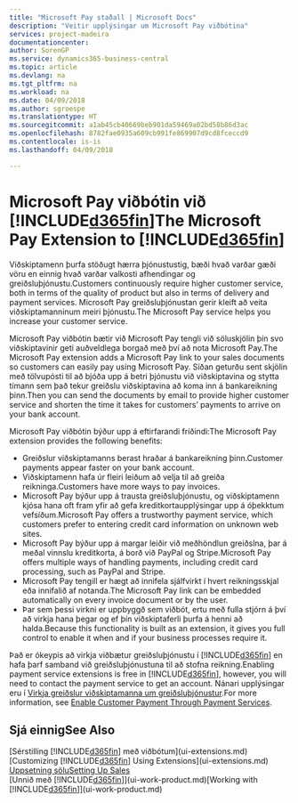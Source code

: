 ```yaml
---
title: "Microsoft Pay staðall | Microsoft Docs"
description: "Veitir upplýsingar um Microsoft Pay viðbótina"
services: project-madeira
documentationcenter: 
author: SorenGP
ms.service: dynamics365-business-central
ms.topic: article
ms.devlang: na
ms.tgt_pltfrm: na
ms.workload: na
ms.date: 04/09/2018
ms.author: sgroespe
ms.translationtype: HT
ms.sourcegitcommit: a1ab45cb40669beb901da59469a02bd58b86d3ac
ms.openlocfilehash: 8782fae0935a609cb991fe869907d9cd8fceccd9
ms.contentlocale: is-is
ms.lasthandoff: 04/09/2018

---
```

# <a name="the-microsoft-pay-extension-to-included365finincludesd365finlongmdmd"></a><span data-ttu-id="fe1c8-103">Microsoft Pay viðbótin við [!INCLUDE[d365fin](includes/d365fin_long_md.md)]</span><span class="sxs-lookup"><span data-stu-id="fe1c8-103">The Microsoft Pay Extension to [!INCLUDE[d365fin](includes/d365fin_long_md.md)]</span></span>
<span data-ttu-id="fe1c8-104">Viðskiptamenn þurfa stöðugt hærra þjónustustig, bæði hvað varðar gæði vöru en einnig hvað varðar valkosti afhendingar og greiðsluþjónustu.</span><span class="sxs-lookup"><span data-stu-id="fe1c8-104">Customers continuously require higher customer service, both in terms of the quality of product but also in terms of delivery and payment services.</span></span> <span data-ttu-id="fe1c8-105">Microsoft Pay greiðsluþjónustan gerir kleift að veita viðskiptamanninum meiri þjónustu.</span><span class="sxs-lookup"><span data-stu-id="fe1c8-105">The Microsoft Pay service helps you increase your customer service.</span></span>

<span data-ttu-id="fe1c8-106">Microsoft Pay viðbótin bætir við Microsoft Pay tengli við söluskjölin þín svo viðskiptavinir geti auðveldlega borgað með því að nota Microsoft Pay.</span><span class="sxs-lookup"><span data-stu-id="fe1c8-106">The Microsoft Pay extension adds a Microsoft Pay link to your sales documents so customers can easily pay using Microsoft Pay.</span></span> <span data-ttu-id="fe1c8-107">Síðan geturðu sent skjölin með tölvupósti til að bjóða upp á betri þjónustu við viðskiptavina og stytta tímann sem það tekur greiðslu viðskiptavina að koma inn á bankareikning þinn.</span><span class="sxs-lookup"><span data-stu-id="fe1c8-107">Then you can send the documents by email to provide higher customer service and shorten the time it takes for customers’ payments to arrive on your bank account.</span></span>

<span data-ttu-id="fe1c8-108">Microsoft Pay viðbótin býður upp á eftirfarandi fríðindi:</span><span class="sxs-lookup"><span data-stu-id="fe1c8-108">The Microsoft Pay extension provides the following benefits:</span></span>
- <span data-ttu-id="fe1c8-109">Greiðslur viðskiptamanns berast hraðar á bankareikning þinn.</span><span class="sxs-lookup"><span data-stu-id="fe1c8-109">Customer payments appear faster on your bank account.</span></span>
- <span data-ttu-id="fe1c8-110">Viðskiptamenn hafa úr fleiri leiðum að velja til að greiða reikninga.</span><span class="sxs-lookup"><span data-stu-id="fe1c8-110">Customers have more ways to pay invoices.</span></span>
- <span data-ttu-id="fe1c8-111">Microsoft Pay býður upp á trausta greiðsluþjónustu, og viðskiptamenn kjósa hana oft fram yfir að gefa kreditkortaupplýsingar upp á óþekktum vefsíðum.</span><span class="sxs-lookup"><span data-stu-id="fe1c8-111">Microsoft Pay offers a trustworthy payment service, which customers prefer to entering credit card information on unknown web sites.</span></span>
- <span data-ttu-id="fe1c8-112">Microsoft Pay býður upp á margar leiðir við meðhöndlun greiðslna, þar á meðal vinnslu kreditkorta, á borð við PayPal og Stripe.</span><span class="sxs-lookup"><span data-stu-id="fe1c8-112">Microsoft Pay offers multiple ways of handling payments, including credit card processing, such as PayPal and Stripe.</span></span>
- <span data-ttu-id="fe1c8-113">Microsoft Pay tengill er hægt að innifela sjálfvirkt í hvert reikningsskjal eða innifalið af notanda.</span><span class="sxs-lookup"><span data-stu-id="fe1c8-113">The Microsoft Pay link can be embedded automatically on every invoice document or by the user.</span></span>
- <span data-ttu-id="fe1c8-114">Þar sem þessi virkni er uppbyggð sem viðbót, ertu með fulla stjórn á því að virkja hana þegar og ef þín viðskiptaferli þurfa á henni að halda.</span><span class="sxs-lookup"><span data-stu-id="fe1c8-114">Because this functionality is built as an extension, it gives you full control to enable it when and if your business processes require it.</span></span>

<span data-ttu-id="fe1c8-115">Það er ókeypis að virkja viðbætur greiðsluþjónustu í [!INCLUDE[d365fin](includes/d365fin_md.md)] en hafa þarf samband við greiðsluþjónustuna til að stofna reikning.</span><span class="sxs-lookup"><span data-stu-id="fe1c8-115">Enabling payment service extensions is free in [!INCLUDE[d365fin](includes/d365fin_md.md)], however, you will need to contact the payment service to get an account.</span></span> <span data-ttu-id="fe1c8-116">Nánari upplýsingar eru í [Virkja greiðslur viðskiptamanna um greiðsluþjónustur](sales-how-enable-payment-service-extensions.md).</span><span class="sxs-lookup"><span data-stu-id="fe1c8-116">For more information, see [Enable Customer Payment Through Payment Services](sales-how-enable-payment-service-extensions.md).</span></span>

## <a name="see-also"></a><span data-ttu-id="fe1c8-117">Sjá einnig</span><span class="sxs-lookup"><span data-stu-id="fe1c8-117">See Also</span></span>
<span data-ttu-id="fe1c8-118">[Sérstilling [!INCLUDE[d365fin](includes/d365fin_md.md)] með viðbótum](ui-extensions.md)</span><span class="sxs-lookup"><span data-stu-id="fe1c8-118">[Customizing [!INCLUDE[d365fin](includes/d365fin_md.md)] Using Extensions](ui-extensions.md)</span></span>  
[<span data-ttu-id="fe1c8-119">Uppsetning sölu</span><span class="sxs-lookup"><span data-stu-id="fe1c8-119">Setting Up Sales</span></span>](sales-setup-sales.md)  
<span data-ttu-id="fe1c8-120">[Unnið með [!INCLUDE[d365fin](includes/d365fin_md.md)]](ui-work-product.md)</span><span class="sxs-lookup"><span data-stu-id="fe1c8-120">[Working with [!INCLUDE[d365fin](includes/d365fin_md.md)]](ui-work-product.md)</span></span>

